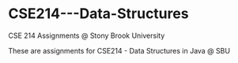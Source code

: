 # CSE214---Data-Structures
CSE 214 Assignments @ Stony Brook University

These are assignments for CSE214 - Data Structures in Java @ SBU
